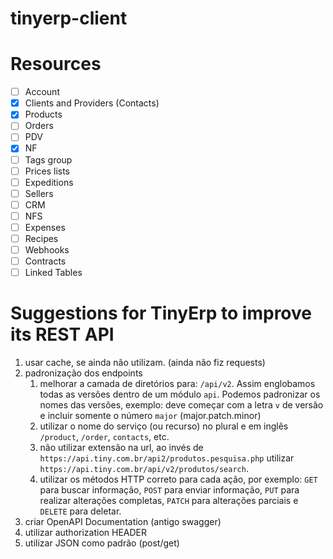 # tinyerp-client

# Resources

- [ ] Account
- [x] Clients and Providers (Contacts)
- [x] Products
- [ ] Orders
- [ ] PDV
- [x] NF
- [ ] Tags group
- [ ] Prices lists
- [ ] Expeditions
- [ ] Sellers
- [ ] CRM
- [ ] NFS
- [ ] Expenses
- [ ] Recipes
- [ ] Webhooks
- [ ] Contracts
- [ ] Linked Tables

# Suggestions for TinyErp to improve its REST API

1. usar cache, se ainda não utilizam. (ainda não fiz requests)
1. padronização dos endpoints
   1. melhorar a camada de diretórios para: `/api/v2`. Assim englobamos todas as versões dentro de um módulo `api`. Podemos padronizar os nomes das versões, exemplo: deve começar com a letra `v` de versão e incluir somente o número `major` (major.patch.minor)
   1. utilizar o nome do serviço (ou recurso) no plural e em inglês `/product`, `/order`, `contacts`, etc.
   1. não utilizar extensão na url, ao invés de `https://api.tiny.com.br/api2/produtos.pesquisa.php` utilizar `https://api.tiny.com.br/api/v2/produtos/search`.
   1. utilizar os métodos HTTP correto para cada ação, por exemplo: `GET` para buscar informação, `POST` para enviar informação, `PUT` para realizar alterações completas, `PATCH` para alterações parciais e `DELETE` para deletar.
1. criar OpenAPI Documentation (antigo swagger)
1. utilizar authorization HEADER
1. utilizar JSON como padrão (post/get)
